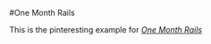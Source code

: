 #One Month Rails

This is the pinteresting example for [*One Month Rails*](http://onemonthrails.com)